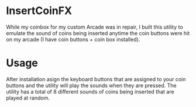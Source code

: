 # InsertCoinFX

While my coinbox for my custom Arcade was in repair, I built this utility to emulate the sound of coins being inserted anytime the coin buttons were hit on my arcade (I have coin buttons + coin box installed).

# Usage
After installation asign the keyboard buttons that are assigned to your coin buttons and the utility will play the sounds when they are pressed.  The utility has a total of 8 different sounds of coins being inserted that are played at random.

